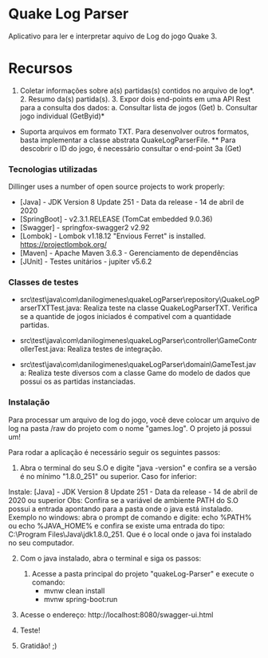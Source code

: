 # Quake Log Parser

Aplicativo para ler e interpretar aquivo de Log do jogo Quake 3.

# Recursos

  1. Coletar informações sobre a(s) partidas(s) contidos no arquivo de log*.
        2. Resumo da(s) partida(s).
        3. Expor dois end-points em uma API Rest para a consulta dos dados:
            a. Consultar lista de jogos (Get)
            b. Consultar jogo individual (GetByid)*

* Suporta arquivos em formato TXT. Para desenvolver outros formatos, basta implementar a classe abstrata QuakeLogParserFile.
** Para descobrir o ID do jogo, é necessário consultar o end-point 3a (Get)

### Tecnologias utilizadas

Dillinger uses a number of open source projects to work properly:

* [Java] - JDK Version 8 Update 251 - Data da release - 14 de abril de 2020 
* [SpringBoot] - v2.3.1.RELEASE (TomCat embedded 9.0.36)
* [Swagger] - springfox-swagger2 v2.92
* [Lombok] - Lombok v1.18.12 "Envious Ferret" is installed. https://projectlombok.org/
* [Maven] - Apache Maven 3.6.3 - Gerenciamento de dependências
* [JUnit] - Testes unitários - jupiter v5.6.2

### Classes de testes

* src\test\java\com\danilogimenes\quakeLogParser\repository\QuakeLogParserTXTTest.java:
    Realiza teste na classe QuakeLogParserTXT. Verifica se a quantide de jogos iniciados é compativel com a quantidade partidas.

* src\test\java\com\danilogimenes\quakeLogParser\controller\GameControllerTest.java:
    Realiza testes de integração.

* src\test\java\com\danilogimenes\quakeLogParser\domain\GameTest.java:
    Realiza teste diversos com a classe Game do modelo de dados que possui os as partidas instanciadas.

### Instalação

Para processar um arquivo de log do jogo, você deve colocar um arquivo de log na pasta /raw do projeto com o nome "games.log". O projeto já possui um!
    
Para rodar a aplicação é necessário seguir os seguintes passos:

1. Abra o terminal do seu S.O e digite "java -version" e confira se a versão é no mínimo "1.8.0_251" ou superior. Caso for inferior:

Instale: 
   [Java] - JDK Version 8 Update 251 - Data da release - 14 de abril de 2020 ou superior
        Obs: Confira se a variável de ambiente PATH do S.O possui a entrada apontando para a pasta onde o java está instalado.
        Exemplo no windows: abra o prompt de comando e digite: echo %PATH% ou echo %JAVA_HOME% e confira se existe uma entrada do tipo: C:\Program Files\Java\jdk1.8.0_251. Que é o local onde o java foi instalado no seu computador.

2. Com o java instalado, abra o terminal e siga os passos: 
    1. Acesse a pasta principal do projeto "quakeLog-Parser" e execute o comando:
        - mvnw clean install
        - mvnw spring-boot:run
    
3. Acesse o endereço: http://localhost:8080/swagger-ui.html

4. Teste!

5. Gratidão! ;)

